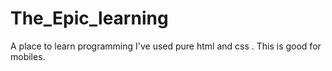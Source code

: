 # The_Epic_learning
A place to learn programming
I've used pure html and css .
This is good for mobiles.
